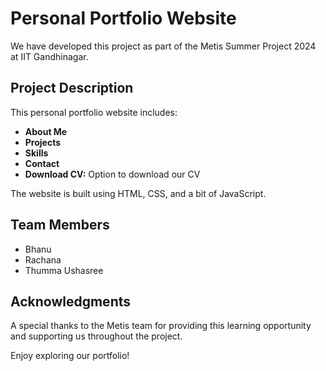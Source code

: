 # Personal Portfolio Website

We have developed this project as part of the Metis Summer Project 2024 at IIT Gandhinagar.

## Project Description

This personal portfolio website includes:
- **About Me** 
- **Projects** 
- **Skills**
- **Contact** 
- **Download CV:** Option to download our CV

The website is built using HTML, CSS, and a bit of JavaScript.

## Team Members

- Bhanu
- Rachana
- Thumma Ushasree

## Acknowledgments

A special thanks to the Metis team for providing this learning opportunity and supporting us throughout the project.

Enjoy exploring our portfolio!

